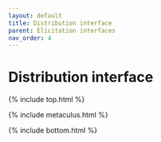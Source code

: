 ```yaml
---
layout: default
title: Distribution interface
parent: Elicitation interfaces
nav_order: 4
---
```

# Distribution interface

{% include top.html %}

{% include metaculus.html %}

{% include bottom.html %}
